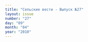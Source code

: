 ```yaml
---
title: "Сельские вести - Выпуск №27"
layout: issue
number: "27"
day: "09"
month: "04"
year: "2010"
---
```


